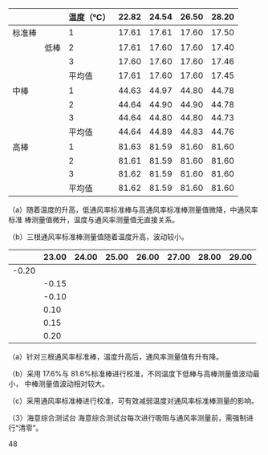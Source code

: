 | | |温度（℃）|22.82|24.54|26.50|28.20|
|---|---|---|---|---|---|---|
|标准棒| |1|17.61|17.61|17.60|17.50|
| |低棒|2|17.61|17.60|17.60|17.40|
| | |3|17.60|17.60|17.60|17.46|
| | |平均值|17.61|17.60|17.60|17.45|
|中棒| |1|44.63|44.97|44.80|44.78|
| | |2|44.64|44.90|44.90|44.78|
| | |3|44.64|44.80|44.80|44.73|
| | |平均值|44.64|44.89|44.83|44.76|
|高棒| |1|81.63|81.59|81.60|81.60|
| | |2|81.61|81.59|81.60|81.60|
| | |3|81.62|81.59|81.60|81.60|
| | |平均值|81.62|81.59|81.60|81.60|

（a）随着温度的升高，低通风率标准棒与高通风率标准棒测量值微降，中通风率标准
棒测量值微升，温度与通风率测量值无直接关系。

（b）三根通风率标准棒测量值随着温度升高，波动较小。

| |23.00|24.00|25.00|26.00|27.00|28.00|29.00|
|---|---|---|---|---|---|---|---|
|-0.20| | | | | | | |
| |-0.15| | | | | | |
| |-0.10| | | | | | |
| |0.10| | | | | | |
| |0.15| | | | | | |
| |0.20| | | | | | |

（a）针对三根通风率标准棒，温度升高后，通风率测量值有升有降。

（b）采用 17.6%与 81.6%标准棒进行校准，不同温度下低棒与高棒测量值波动最小，
中棒测量值波动相对较大。

（c）采用通风率标准棒进行校准，可有效减弱温度对通风率标准棒测量的影响。

（3）海意综合测试台 海意综合测试台每次进行吸阻与通风率测量前，需强制进行“清零”。

48